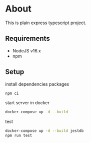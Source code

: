 # About

This is plain express typescript project.

## Requirements

- NodeJS v16.x
- npm

## Setup

install dependencies packages

```bash
npm ci
```

start server in docker

```bash
docker-compose up -d --build
```

test

```bash
docker-compose up -d --build jestdb
npm run test
```
